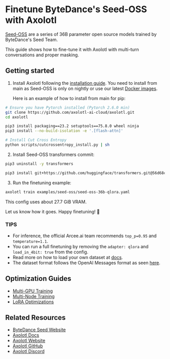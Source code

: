 # Finetune ByteDance's Seed-OSS with Axolotl

[Seed-OSS](https://huggingface.co/collections/ByteDance-Seed/seed-oss-68a609f4201e788db05b5dcd) are a series of 36B parameter open source models trained by ByteDance's Seed Team.

This guide shows how to fine-tune it with Axolotl with multi-turn conversations and proper masking.

## Getting started

1. Install Axolotl following the [installation guide](https://docs.axolotl.ai/docs/installation.html). You need to install from main as Seed-OSS is only on nightly or use our latest [Docker images](https://docs.axolotl.ai/docs/docker.html).

    Here is an example of how to install from main for pip:

```bash
# Ensure you have Pytorch installed (Pytorch 2.6.0 min)
git clone https://github.com/axolotl-ai-cloud/axolotl.git
cd axolotl

pip3 install packaging==23.2 setuptools==75.8.0 wheel ninja
pip3 install --no-build-isolation -e '.[flash-attn]'

# Install Cut Cross Entropy
python scripts/cutcrossentropy_install.py | sh
```

2. Install Seed-OSS transformers commit:

```bash
pip3 uninstall -y transformers

pip3 install git+https://github.com/huggingface/transformers.git@56d68c6706ee052b445e1e476056ed92ac5eb383
```

3. Run the finetuning example:

```bash
axolotl train examples/seed-oss/seed-oss-36b-qlora.yaml
```

This config uses about 27.7 GiB VRAM.

Let us know how it goes. Happy finetuning! 🚀

### TIPS

- For inference, the official Arcee.ai team recommends `top_p=0.95` and `temperature=1.1`.
- You can run a full finetuning by removing the `adapter: qlora` and `load_in_4bit: true` from the config.
- Read more on how to load your own dataset at [docs](https://docs.axolotl.ai/docs/dataset_loading.html).
- The dataset format follows the OpenAI Messages format as seen [here](https://docs.axolotl.ai/docs/dataset-formats/conversation.html#chat_template).

## Optimization Guides

- [Multi-GPU Training](https://docs.axolotl.ai/docs/multi-gpu.html)
- [Multi-Node Training](https://docs.axolotl.ai/docs/multi-node.html)
- [LoRA Optimizations](https://docs.axolotl.ai/docs/lora_optims.html)

## Related Resources

- [ByteDance Seed Website](https://seed.bytedance.com/)
- [Axolotl Docs](https://docs.axolotl.ai)
- [Axolotl Website](https://axolotl.ai)
- [Axolotl GitHub](https://github.com/axolotl-ai-cloud/axolotl)
- [Axolotl Discord](https://discord.gg/7m9sfhzaf3)
